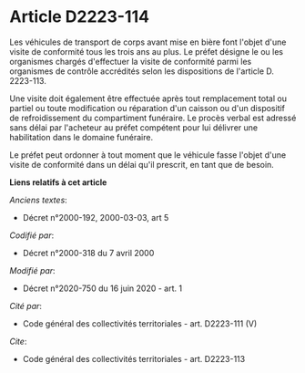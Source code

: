 # Article D2223-114

Les véhicules de transport de corps avant mise en bière font l'objet d'une visite de conformité tous les trois ans au plus.
Le préfet désigne le ou les organismes chargés d'effectuer la visite de conformité parmi les organismes de contrôle
accrédités selon les dispositions de l'article D. 2223-113.

Une visite doit également être effectuée après tout remplacement total ou partiel ou toute modification ou réparation d'un
caisson ou d'un dispositif de refroidissement du compartiment funéraire. Le procès verbal est adressé sans délai par
l'acheteur au préfet compétent pour lui délivrer une habilitation dans le domaine funéraire.

Le préfet peut ordonner à tout moment que le véhicule fasse l'objet d'une visite de conformité dans un délai qu'il prescrit,
en tant que de besoin.

**Liens relatifs à cet article**

_Anciens textes_:

  - Décret n°2000-192, 2000-03-03, art 5

_Codifié par_:

  - Décret n°2000-318 du 7 avril 2000

_Modifié par_:

  - Décret n°2020-750 du 16 juin 2020 - art. 1

_Cité par_:

  - Code général des collectivités territoriales - art. D2223-111 (V)

_Cite_:

  - Code général des collectivités territoriales - art. D2223-113
